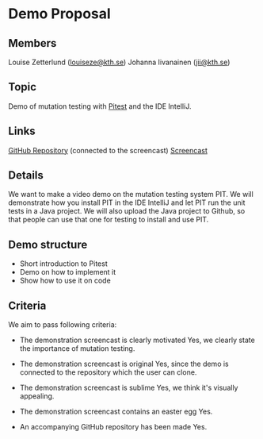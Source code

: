# Demo Proposal
## Members
Louise Zetterlund (louiseze@kth.se)
Johanna Iivanainen (jii@kth.se)

## Topic
Demo of mutation testing with [Pitest](https://pitest.org/) and the IDE IntelliJ.

## Links
[GitHub Repository](https://github.com/johannalouise/demo_pitest) (connected to the screencast)
[Screencast](https://youtu.be/Jx5rfJs3-1Q)


## Details
We want to make a video demo on the mutation testing system PIT. We will demonstrate how you install PIT in the IDE IntelliJ and let PIT run the unit tests in a Java project. We will also upload the Java project to Github, so that people can use that one for testing to install and use PIT.

## Demo structure
- Short introduction to Pitest
- Demo on how to implement it
- Show how to use it on code

## Criteria

We aim to pass following criteria:
- The demonstration screencast is clearly motivated
  Yes, we clearly state the importance of mutation testing.

- The demonstration screencast is original
  Yes, since the demo is connected to the repository which the user can clone.

- The demonstration screencast is sublime
  Yes, we think it's visually appealing.

- The demonstration screencast contains an easter egg
  Yes.

- An accompanying GitHub repository has been made
  Yes.
